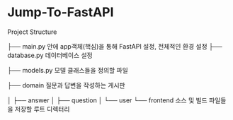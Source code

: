 # Jump-To-FastAPI

Project Structure

├── main.py        안에 app객체(핵심)을 통해 FastAPI 설정, 전체적인 환경 설정
├── database.py   데이터베이스 설정

├── models.py     모델 클래스들을 정의할 파일

├── domain        질문과 답변을 작성하는 게시판

│   ├── answer
│   ├── question
│   └── user
└── frontend       소스 및 빌드 파일들을 저장할 루트 디렉터리
